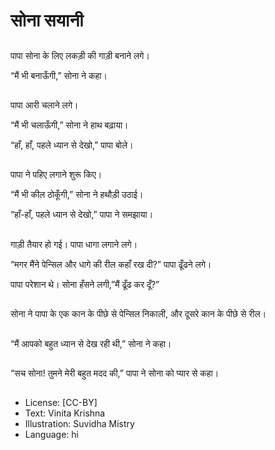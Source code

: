 # सोना सयानी

##
पापा सोना के लिए लकड़ी की गाड़ी बनाने लगे। 

“मैं भी बनाऊँगी,” सोना ने कहा। 

##
पापा आरी चलाने लगे। 

“मैं भी चलाऊँगी,” सोना ने हाथ बढ़ाया। 

“हाँ, हाँ, पहले ध्यान से देखो,” पापा बोले। 

##
पापा ने पहिए लगाने शुरू किए। 

“मैं भी कील ठोकूँगी,” सोना ने हथौड़ी उठाई। 

“हाँ-हाँ, पहले ध्यान से देखो,” पापा ने समझाया। 

##
गाड़ी तैयार हो गई। पापा धागा लगाने लगे। 

“मगर मैंने पेन्सिल और धागे की रील कहाँ रख दी?” पापा ढूँढने लगे। 

पापा परेशान थे। सोना हँसने लगी,”मैं ढूँढ कर दूँ?” 

##
सोना ने पापा के एक कान के पीछे से पेन्सिल निकाली, और दूसरे कान के पीछे से रील। 

##
“मैं आपको बहुत ध्यान से देख रही थी,” सोना ने कहा। 

##
“सच सोना! तुमने मेरी बहुत मदद की,” पापा ने सोना को प्यार से कहा। 

##
* License: [CC-BY]
* Text: Vinita Krishna
* Illustration: Suvidha Mistry
* Language: hi
